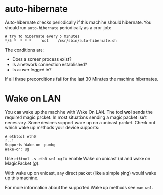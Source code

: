 auto-hibernate
==============

Auto-hibernate checks periodically if this machine should hibernate.
You should run `auto-hibernate` periodically as a cron job:

    # try to hibernate every 5 minutes
    */5 *  * * *    root    /usr/sbin/auto-hibernate.sh

The conditions are:

* Does a screen process exist?
* Is a network connection established?
* Is a user logged in?

If all these preconditions fail for the last 30 Minutes the machine
hibernates.

Wake on LAN
===========

You can wake up the machine with Wake On LAN. The tool **wol**
sends the required magic packet. In most situations sending a
magic packet isn't necessary. Some devices support wake up on
a unicast packet. Check out which wake up methods your device
supports:

    # ethtool eth0
    [..]
    Supports Wake-on: pumbg
    Wake-on: ug

Use `ethtool -s eth0 wol ug` to enable Wake on unicast (*u*) and
wake on MagicPacket (*g*).

With wake up on unicast, any direct packet (like a simple ping) would
wake up this machine.

For more information about the supported Wake up methods see
`man wol`.
